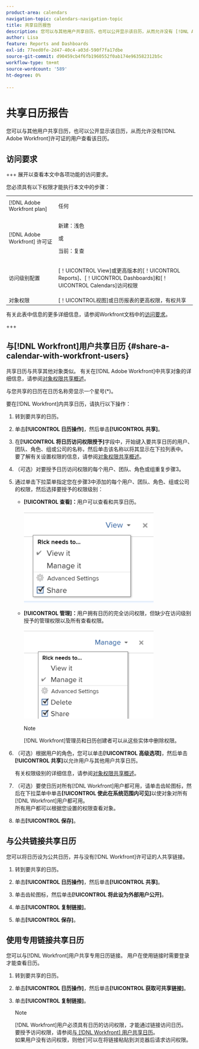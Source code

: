 ```yaml
---
product-area: calendars
navigation-topic: calendars-navigation-topic
title: 共享日历报告
description: 您可以与其他用户共享日历，也可以公开显示该日历，从而允许没有 [!DNL Adobe Workfront] 许可证的用户查看该日历。
author: Lisa
feature: Reports and Dashboards
exl-id: 77eed0fe-2d47-40c4-a03d-590f7fa17dbe
source-git-commit: d90459cb4f6fb1960552f0ab174e963582312b5c
workflow-type: tm+mt
source-wordcount: '589'
ht-degree: 0%

---
```


# 共享日历报告

您可以与其他用户共享日历，也可以公开显示该日历，从而允许没有[!DNL Adobe Workfront]许可证的用户查看该日历。

## 访问要求

+++ 展开以查看本文中各项功能的访问要求。

您必须具有以下权限才能执行本文中的步骤：

<table style="table-layout:auto"> 
 <col> 
 </col> 
 <col> 
 </col> 
 <tbody> 
  <tr> 
   <td role="rowheader">[!DNL Adobe Workfront plan]</td> 
   <td> <p>任何</p> </td> 
  </tr> 
  <tr> 
   <td role="rowheader">[!DNL Adobe Workfront] 许可证</td> 
   <td><p>新建：浅色</p>
       <p>或</p>
       <p>当前：复查</p></td> 
  </tr> 
  <tr> 
   <td role="rowheader">访问级别配置</td> 
   <td> <p>[！UICONTROL View]或更高版本的[！UICONTROL Reports]、[！UICONTROL Dashboards]和[！UICONTROL Calendars]访问权限</p></td> 
  </tr> 
  <tr> 
   <td role="rowheader">对象权限</td> 
   <td>[！UICONTROL视图]或日历报表的更高权限，有权共享</td> 
  </tr> 
 </tbody> 
</table>

有关此表中信息的更多详细信息，请参阅Workfront文档中的[访问要求](/help/quicksilver/administration-and-setup/add-users/access-levels-and-object-permissions/access-level-requirements-in-documentation.md)。

+++

## 与[!DNL Workfront]用户共享日历 {#share-a-calendar-with-workfront-users}

共享日历与共享其他对象类似。 有关在[!DNL Adobe Workfront]中共享对象的详细信息，请参阅[对象权限共享概述](../../../workfront-basics/grant-and-request-access-to-objects/sharing-permissions-on-objects-overview.md)。

与您共享的日历在日历名称旁显示一个星号(&#42;)。

要在[!DNL Workfront]内共享日历，请执行以下操作：

1. 转到要共享的日历。
1. 单击&#x200B;**[!UICONTROL 日历操作]**，然后单击&#x200B;**[!UICONTROL 共享]**。

1. 在&#x200B;**[!UICONTROL 将日历访问权限授予]**&#x200B;字段中，开始键入要共享日历的用户、团队、角色、组或公司的名称，然后单击该名称以将其显示在下拉列表中。\
   要了解有关设置权限的信息，请参阅[对象权限共享概述](../../../workfront-basics/grant-and-request-access-to-objects/sharing-permissions-on-objects-overview.md)。

1. （可选）对要授予日历访问权限的每个用户、团队、角色或组重复步骤3。
1. 通过单击下拉菜单指定您在步骤3中添加的每个用户、团队、角色、组或公司的权限，然后选择要授予的权限级别：

   * **[!UICONTROL 查看]：**&#x200B;用户可以查看和共享日历。

     ![共享具有查看访问权限的日历](assets/calendar-share-view-permissions-350x249.png)

   * **[!UICONTROL 管理]：**&#x200B;用户拥有日历的完全访问权限，但缺少在访问级别授予的管理权限以及所有查看权限。

     ![通过“管理”访问权限共享日历](assets/calendar-share-manage-permissions-350x241.png)

     >[!NOTE]
     >
     >[!DNL Workfront]管理员和日历创建者可以从这些实体中删除权限。

1. （可选）根据用户的角色，您可以单击&#x200B;**[!UICONTROL 高级选项]**，然后单击&#x200B;**[!UICONTROL 共享]**&#x200B;以允许用户与其他用户共享日历。

   有关权限级别的详细信息，请参阅[对象权限共享概述](../../../workfront-basics/grant-and-request-access-to-objects/sharing-permissions-on-objects-overview.md)。

1. （可选）要使日历对所有[!DNL Workfront]用户都可用，请单击齿轮图标，然后在下拉菜单中单击&#x200B;**[!UICONTROL 使此在系统范围内可见]**&#x200B;以使对象对所有[!DNL Workfront]用户都可用。\
   所有用户都可以根据您设置的权限查看对象。

1. 单击&#x200B;**[!UICONTROL 保存]**。

## 与公共链接共享日历

您可以将日历设为公共日历，并与没有[!DNL Workfront]许可证的人共享链接。

1. 转到要共享的日历。
1. 单击&#x200B;**[!UICONTROL 日历操作]**，然后单击&#x200B;**[!UICONTROL 共享]**。

1. 单击齿轮图标，然后单击&#x200B;**[!UICONTROL 将此设为外部用户公开]**。
1. 单击&#x200B;**[!UICONTROL 复制链接]**。
1. 单击&#x200B;**[!UICONTROL 保存]**。

## 使用专用链接共享日历

您可以与[!DNL Workfront]用户共享专用日历链接。 用户在使用链接时需要登录才能查看日历。

1. 转到要共享的日历。
1. 单击&#x200B;**[!UICONTROL 日历操作]**，然后单击&#x200B;**[!UICONTROL 获取可共享链接]**。

1. 单击&#x200B;**[!UICONTROL 复制链接]**。

   >[!NOTE]
   >
   >[!DNL Workfront]用户必须具有日历的访问权限，才能通过链接访问日历。 要授予访问权限，请参阅[与 [!DNL Workfront] 用户共享日历](#share-a-calendar-with-workfront-users)。\
   >如果用户没有访问权限，则他们可以在将链接粘贴到浏览器后请求访问权限。
